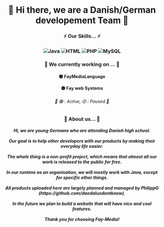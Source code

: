 <h1 align="center">🤖 Hi there, we are a Danish/German developement Team 🤖</h1>

<h3 align="center">⚡ Our Skills... ⚡</h3>
<h3 align="center">

![Java](https://img.shields.io/badge/Java-ED8B00?style=for-the-badge&logo=java&logoColor=white)
![HTML](https://img.shields.io/badge/HTML5-E34F26?style=for-the-badge&logo=html5&logoColor=white)
![PHP](https://img.shields.io/badge/PHP-777BB4?style=for-the-badge&logo=php&logoColor=white)
![MySQL](https://img.shields.io/badge/MySQL-00000F?style=for-the-badge&logo=mysql&logoColor=white)
</h3>

<h3 align="center">🔭 We currently working on ... 🔭</h3>
<h4 align="center">

🟢 FayMediaLanguage

🟡 Fay web Systems
</h4>
<h6 align="center">📜 🟢 : Active, 🟡 : Paused 📜</h6>

<h3 align="center">🤔 About us... 🤔</h3>
<h5 align="center">
Hi, we are young Germans who are attending Danish high school. 
<br></br>
Our goal is to help other developers with our products by making their everyday life easier.
<br></br>
The whole thing is a non-profit project, which means that almost all our work is released to the public for free.
<br></br>
In our runtime as an organisation, we will mostly work with Java, except for specific other things.
<br></br>
All products uploaded here are largely planned and managed by PhilippG (https://github.com/daedalusdontknow).
<br></br>
In the future we plan to build a website that will have nice and cool features. 
<br></br>
Thank you for choosing Fay-Media!
</h5>
